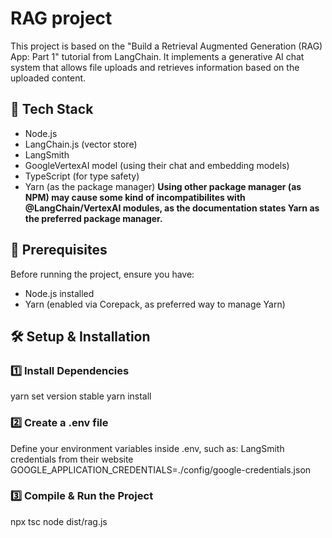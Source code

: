 # RAG project
This project is based on the "Build a Retrieval Augmented Generation (RAG) App: Part 1" tutorial from LangChain. It implements a generative AI chat system that allows file uploads and retrieves information based on the uploaded content.

## 🚀 Tech Stack
- Node.js
- LangChain.js (vector store)
- LangSmith
- GoogleVertexAI model (using their chat and embedding models)
- TypeScript (for type safety)
- Yarn (as the package manager) **Using other package manager (as NPM) may cause some kind of incompatibilites with @LangChain/VertexAI modules, as the documentation states Yarn as the preferred package manager.**

## 📌 Prerequisites
Before running the project, ensure you have:
- Node.js installed
- Yarn (enabled via Corepack, as preferred way to manage Yarn)

## 🛠️ Setup & Installation
### 1️⃣ Install Dependencies
yarn set version stable
yarn install
### 2️⃣ Create a .env file
Define your environment variables inside .env, such as:
LangSmith credentials from their website
GOOGLE_APPLICATION_CREDENTIALS=./config/google-credentials.json
### 3️⃣ Compile & Run the Project
npx tsc
node dist/rag.js

